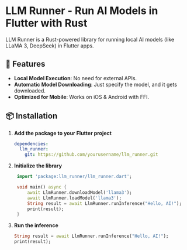 # LLM Runner - Run AI Models in Flutter with Rust

LLM Runner is a Rust-powered library for running local AI models (like LLaMA 3, DeepSeek) in Flutter apps.

## 🚀 Features
- **Local Model Execution**: No need for external APIs.
- **Automatic Model Downloading**: Just specify the model, and it gets downloaded.
- **Optimized for Mobile**: Works on iOS & Android with FFI.

## 📦 Installation
1. **Add the package to your Flutter project**
   ```yaml
   dependencies:
     llm_runner:
       git: https://github.com/yourusername/llm_runner.git
   ```

2. **Initialize the library**
   ```dart
    import 'package:llm_runner/llm_runner.dart';

    void main() async {
        await LlmRunner.downloadModel('llama3');
        await LlmRunner.loadModel('llama3');
        String result = await LlmRunner.runInference("Hello, AI!");
        print(result);
    }

   ```

3. **Run the inference**
   ```dart
   String result = await LlmRunner.runInference("Hello, AI!");
   print(result);
   ```